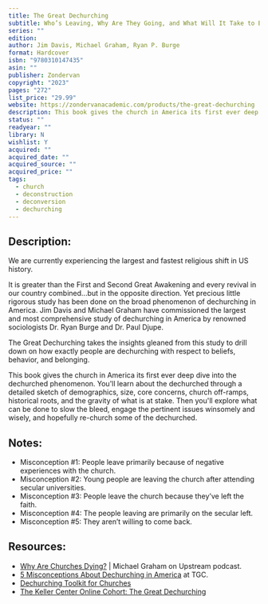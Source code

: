 ```yaml
---
title: The Great Dechurching
subtitle: Who’s Leaving, Why Are They Going, and What Will It Take to Bring Them Back?
series: ""
edition: 
author: Jim Davis, Michael Graham, Ryan P. Burge
format: Hardcover
isbn: "9780310147435"
asin: ""
publisher: Zondervan
copyright: "2023"
pages: "272"
list_price: "29.99"
website: https://zondervanacademic.com/products/the-great-dechurching
description: This book gives the church in America its first ever deep dive into the dechurched phenomenon. You’ll learn about the dechurched through a detailed sketch of demographics, size, core concerns, church off-ramps, historical roots, and the gravity of what is at stake. Then you’ll explore what can be done to slow the bleed, engage the pertinent issues winsomely and wisely, and hopefully re-church some of the dechurched.
status: ""
readyear: ""
library: N
wishlist: Y
acquired: ""
acquired_date: ""
acquired_source: ""
acquired_price: ""
tags:
  - church
  - deconstruction
  - deconversion
  - dechurching
---
```

## Description: 
We are currently experiencing the largest and fastest religious shift in US history.

It is greater than the First and Second Great Awakening and every revival in our country combined...but in the opposite direction. Yet precious little rigorous study has been done on the broad phenomenon of dechurching in America. Jim Davis and Michael Graham have commissioned the largest and most comprehensive study of dechurching in America by renowned sociologists Dr. Ryan Burge and Dr. Paul Djupe.

The Great Dechurching takes the insights gleaned from this study to drill down on how exactly people are dechurching with respect to beliefs, behavior, and belonging.

This book gives the church in America its first ever deep dive into the dechurched phenomenon. You'll learn about the dechurched through a detailed sketch of demographics, size, core concerns, church off-ramps, historical roots, and the gravity of what is at stake. Then you'll explore what can be done to slow the bleed, engage the pertinent issues winsomely and wisely, and hopefully re-church some of the dechurched.

## Notes:
- Misconception #1: People leave primarily because of negative experiences with the church.
- Misconception #2: Young people are leaving the church after attending secular universities.
- Misconception #3: People leave the church because they’ve left the faith.
- Misconception #4: The people leaving are primarily on the secular left.
- Misconception #5: They aren’t willing to come back.
## Resources: 
- [Why Are Churches Dying?](https://www.colsoncenter.org/upstream/why-are-churches-dying-michael-graham/) | Michael Graham on Upstream podcast.
- [5 Misconceptions About Dechurching in America](https://www.thegospelcoalition.org/article/misconceptions-dechurching/) at TGC.
- [Dechurching Toolkit for Churches](https://dechurching.com)
- [The Keller Center Online Cohort: The Great Dechurching](https://www.thegospelcoalition.org/cohort/the-great-dechurching/)
